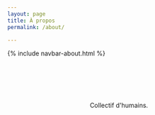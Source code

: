 ```yaml
---
layout: page
title: À propos
permalink: /about/

---
```


{% include navbar-about.html %}

<div style="text-align: center; margin: 100px;">
  Collectif d'humains. 
</div>


